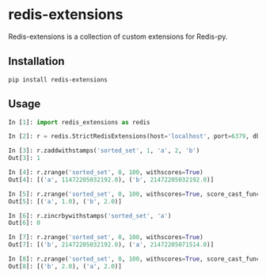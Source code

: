 # redis-extensions
Redis-extensions is a collection of custom extensions for Redis-py.

## Installation
```
pip install redis-extensions
```

## Usage
```python
In [1]: import redis_extensions as redis

In [2]: r = redis.StrictRedisExtensions(host='localhost', port=6379, db=0)

In [3]: r.zaddwithstamps('sorted_set', 1, 'a', 2, 'b')
Out[3]: 1

In [4]: r.zrange('sorted_set', 0, 100, withscores=True)
Out[4]: [('a', 11472205032192.0), ('b', 21472205032192.0)]

In [5]: r.zrange('sorted_set', 0, 100, withscores=True, score_cast_func=r.rawscore)
Out[5]: [('a', 1.0), ('b', 2.0)]

In [6]: r.zincrbywithstamps('sorted_set', 'a')
Out[6]: 0

In [7]: r.zrange('sorted_set', 0, 100, withscores=True)
Out[7]: [('b', 21472205032192.0), ('a', 21472205071514.0)]

In [8]: r.zrange('sorted_set', 0, 100, withscores=True, score_cast_func=r.rawscore)
Out[8]: [('b', 2.0), ('a', 2.0)]
```
